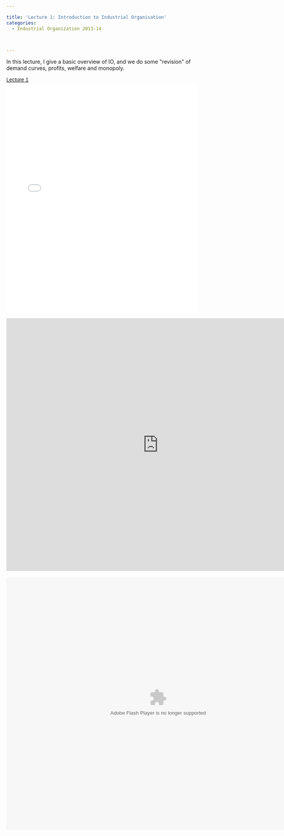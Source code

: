 ```yaml
---

title: 'Lecture 1: Introduction to Industrial Organisation'
categories:
  - Industrial Organization 2013-14



---
```

In this lecture, I give a basic overview of IO, and we do some "revision" of demand curves, profits, welfare and monopoly.<br /><div style="-x-system-font: none; display: block; font-family: Helvetica,Arial,Sans-serif; font-size-adjust: none; font-size: 14px; font-stretch: normal; font-style: normal; font-variant: normal; font-weight: normal; line-height: normal; margin: 12px auto 6px auto;"><a href="https://www.scribd.com/doc/175124124/Lecture-1" style="text-decoration: underline;" title="View Lecture 1 on Scribd">Lecture 1</a></div><iframe data-aspect-ratio="undefined" data-auto-height="false" frameborder="0" height="600" scrolling="no" src="//www.scribd.com/embeds/175124124/content?start_page=1&amp;view_mode=slideshow&amp;show_recommendations=false" width="100%"></iframe> <br /><div style="clear: both; text-align: center;"><object class codebase="https://download.macromedia.com/pub/shockwave/cabs/flash/swflash.cab#version=6,0,40,0" data-thumbnail-src="https://i1.ytimg.com/vi/Gq9eChq7k_w/0.jpg" height="665" width="800">

<param name="movie" value="https://www.youtube.com/v/Gq9eChq7k_w?version=3&f=user_uploads&c=google-webdrive-0&app=youtube_gdata" />

<param name="bgcolor" value="#FFFFFF" />

<param name="allowFullScreen" value="true" /><embed width="800" height="665"  src="https://www.youtube.com/v/Gq9eChq7k_w?version=3&f=user_uploads&c=google-webdrive-0&app=youtube_gdata" type="application/x-shockwave-flash" allowfullscreen="true"/></object></div> <br /><div style="clear: both; text-align: center;"><object width="800" height="665" class codebase="https://download.macromedia.com/pub/shockwave/cabs/flash/swflash.cab#version=6,0,40,0" data-thumbnail-src="https://img.youtube.com/vi/z-_TuqHKw7Q/0.jpg">

<param name="movie" value="https://youtube.googleapis.com/v/z-_TuqHKw7Q&source=uds" />

<param name="bgcolor" value="#FFFFFF" />

<param name="allowFullScreen" value="true" /><embed width="800" height="665"  src="https://youtube.googleapis.com/v/z-_TuqHKw7Q&source=uds" type="application/x-shockwave-flash" allowfullscreen="true"/></object></div>